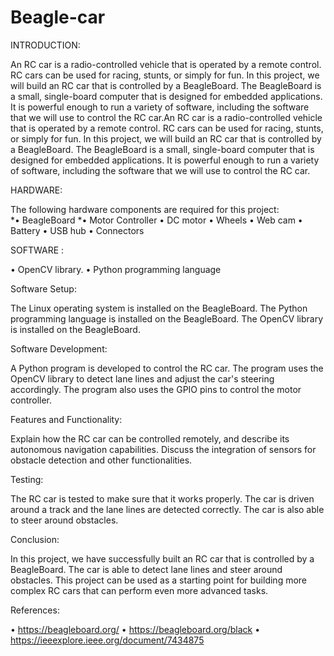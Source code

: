 # Beagle-car

INTRODUCTION:

   An RC car is a radio-controlled vehicle that is operated by a remote control. RC cars can be used for racing, stunts, or simply for fun. In this project, we will build an RC car that is controlled by a BeagleBoard. The BeagleBoard is a small, single-board computer that is designed for embedded applications. It is powerful enough to run a variety of software, including the software that we will use to control the RC car.An RC car is a radio-controlled vehicle that is operated by a remote control. RC cars can be used for racing, stunts, or simply for fun. In this project, we will build an RC car that is controlled by a BeagleBoard. The BeagleBoard is a small, single-board computer that is designed for embedded applications. It is powerful enough to run a variety of software, including the software that we will use to control the RC car.

HARDWARE:

The following hardware components are required for this project:  
*•	BeagleBoard
*•	Motor Controller
•	DC motor 
•	Wheels
•	Web cam
•	Battery 
•	USB hub
•	Connectors

SOFTWARE :

•	OpenCV library.
•	Python programming language

Software Setup:  

   The Linux operating system is installed on the BeagleBoard. The Python programming language is installed on the BeagleBoard. The OpenCV library is installed on the BeagleBoard.

Software Development:

   A Python program is developed to control the RC car. The program uses the OpenCV library to detect lane lines and adjust the car's steering accordingly. The program also uses the GPIO pins to control the motor controller.

Features and Functionality:

   Explain how the RC car can be controlled remotely, and describe its autonomous navigation capabilities. Discuss the integration of sensors for obstacle detection and other functionalities.

Testing:

   The RC car is tested to make sure that it works properly. The car is driven around a track and the lane lines are detected correctly. The car is also able to steer around obstacles.

Conclusion:

   In this project, we have successfully built an RC car that is controlled by a BeagleBoard. The car is able to detect lane lines and steer around obstacles. This project can be used as a starting point for building more complex RC cars that can perform even more advanced tasks.

 References:

•	https://beagleboard.org/
•	https://beagleboard.org/black
•	https://ieeexplore.ieee.org/document/7434875
